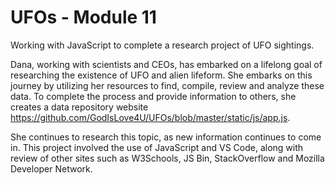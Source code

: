 # UFOs - Module 11

Working with JavaScript to complete a research project of UFO sightings.

Dana, working with scientists and CEOs, has embarked on a lifelong goal of researching the existence of UFO and alien lifeform. She embarks on this journey by utilizing her resources to find, compile, review and analyze these data. To complete the process and provide information to others, she creates a data repository website https://github.com/GodIsLove4U/UFOs/blob/master/static/js/app.js. 

She continues to research this topic, as new information continues to come in. This project involved the use of JavaScript and VS Code, along with review of other sites such as W3Schools, JS Bin, StackOverflow and Mozilla Developer Network. 
